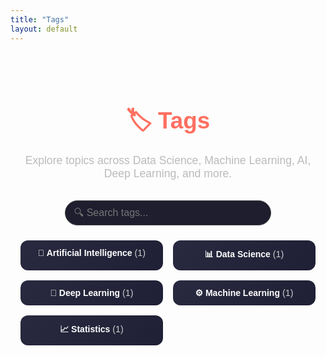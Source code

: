 ```yaml
---
title: "Tags"
layout: default
---
```


<div class="tags-page">
  <h1 class="page-title">🏷️ Tags</h1>
  <p class="page-description">Explore topics across Data Science, Machine Learning, AI, Deep Learning, and more.</p>

  <div class="search-container">
    <input
      type="text"
      id="tagSearch"
      placeholder="🔍 Search tags..."
      onkeyup="filterTags()"
      class="search-input"
    />
  </div>

  <ul id="tagList" class="tag-list">
    <li><a href="#">🤖 Artificial Intelligence <span>(1)</span></a></li>
    <li><a href="#">📊 Data Science <span>(1)</span></a></li>
    <li><a href="#">🧠 Deep Learning <span>(1)</span></a></li>
    <li><a href="#">⚙️ Machine Learning <span>(1)</span></a></li>
    <li><a href="#">📈 Statistics <span>(1)</span></a></li>
  </ul>
</div>

<style>
  .tags-page {
    text-align: center;
    max-width: 800px;
    margin: 0 auto;
    padding: 2rem 1rem;
    color: #ddd;
    font-family: "Poppins", sans-serif;
  }

  .page-title {
    font-size: 2.3rem;
    color: #ff6f61;
    font-weight: 700;
    margin-bottom: 0.5rem;
  }

  .page-description {
    font-size: 1.1rem;
    color: #bbb;
    margin-bottom: 2rem;
  }

  .search-container {
    margin-bottom: 1.5rem;
  }

  .search-input {
    padding: 10px 14px;
    width: 70%;
    max-width: 400px;
    border-radius: 30px;
    border: 1px solid #444;
    background-color: #1e1e2f;
    color: #fff;
    outline: none;
    font-size: 1rem;
    transition: 0.3s ease;
  }

  .search-input:focus {
    border-color: #ff6f61;
    box-shadow: 0 0 8px #ff6f61;
  }

  .tag-list {
    list-style: none;
    padding: 0;
    display: grid;
    grid-template-columns: repeat(auto-fit, minmax(200px, 1fr));
    gap: 1rem;
    justify-content: center;
  }

  .tag-list li {
    background: linear-gradient(135deg, #29293f, #1f1f35);
    padding: 12px 18px;
    border-radius: 12px;
    transition: transform 0.2s, background 0.3s;
  }

  .tag-list li:hover {
    transform: translateY(-4px);
    background: linear-gradient(135deg, #ff6f61, #ff9068);
  }

  .tag-list a {
    color: #fff;
    text-decoration: none;
    font-weight: 600;
  }

  .tag-list span {
    color: #ccc;
    font-weight: 400;
    font-size: 0.9rem;
  }
</style>

<script>
  function filterTags() {
    const input = document.getElementById("tagSearch").value.toLowerCase();
    const tags = document.querySelectorAll("#tagList li");

    tags.forEach(tag => {
      const text = tag.textContent.toLowerCase();
      tag.style.display = text.includes(input) ? "block" : "none";
    });
  }
</script>
